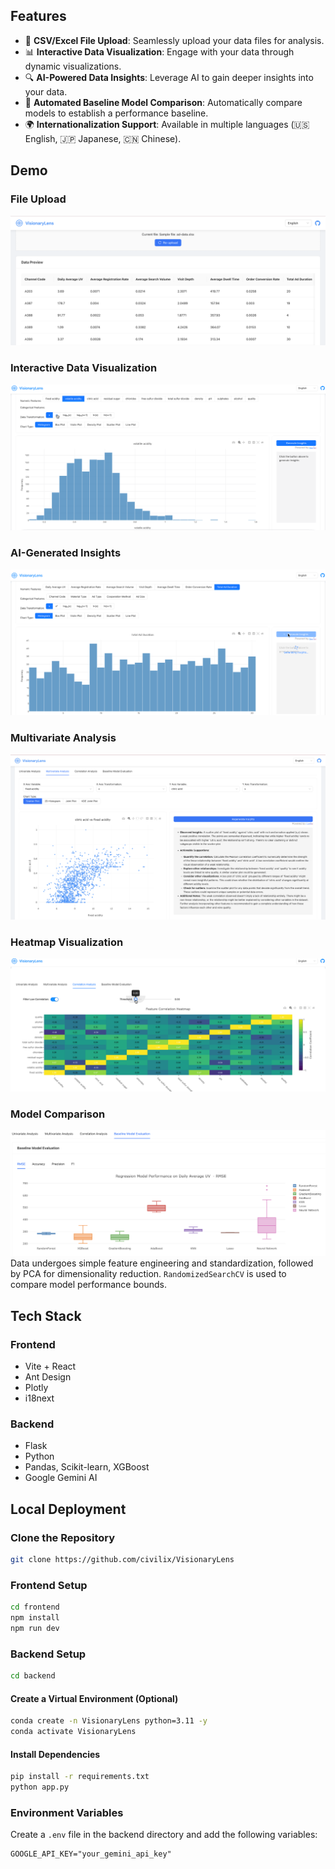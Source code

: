 ## Features
- 📁 **CSV/Excel File Upload**: Seamlessly upload your data files for analysis.
- 📊 **Interactive Data Visualization**: Engage with your data through dynamic visualizations.
- 🔍 **AI-Powered Data Insights**: Leverage AI to gain deeper insights into your data.
- 🤖 **Automated Baseline Model Comparison**: Automatically compare models to establish a performance baseline.
- 🌍 **Internationalization Support**: Available in multiple languages (🇺🇸 English, 🇯🇵 Japanese, 🇨🇳 Chinese).

## Demo
### File Upload
![Loading your data](demo/FileUpload.png)

### Interactive Data Visualization
![Interactive data visualization](demo/UnivariateAnalysis.gif)

### AI-Generated Insights
![AI-generated insights](demo/insights.gif)

### Multivariate Analysis
![Multivariate analysis with AI insights](demo/MultivariateAnalysis.png)

### Heatmap Visualization
![Heatmap](demo/HeatmapVisualization.gif)

### Model Comparison
![Model comparison](demo/ModelAnalysis.png)
Data undergoes simple feature engineering and standardization, followed by PCA for dimensionality reduction. `RandomizedSearchCV` is used to compare model performance bounds.
## Tech Stack

### Frontend
- Vite + React
- Ant Design
- Plotly
- i18next

### Backend
- Flask
- Python
- Pandas, Scikit-learn, XGBoost
- Google Gemini AI

## Local Deployment

### Clone the Repository
```bash
git clone https://github.com/civilix/VisionaryLens
```

### Frontend Setup
```bash
cd frontend
npm install
npm run dev
```

### Backend Setup
```bash
cd backend
```
#### Create a Virtual Environment (Optional)
```bash
conda create -n VisionaryLens python=3.11 -y
conda activate VisionaryLens
```

#### Install Dependencies
```bash
pip install -r requirements.txt
python app.py
```

### Environment Variables
Create a `.env` file in the backend directory and add the following variables:
```plaintext
GOOGLE_API_KEY="your_gemini_api_key"
```

